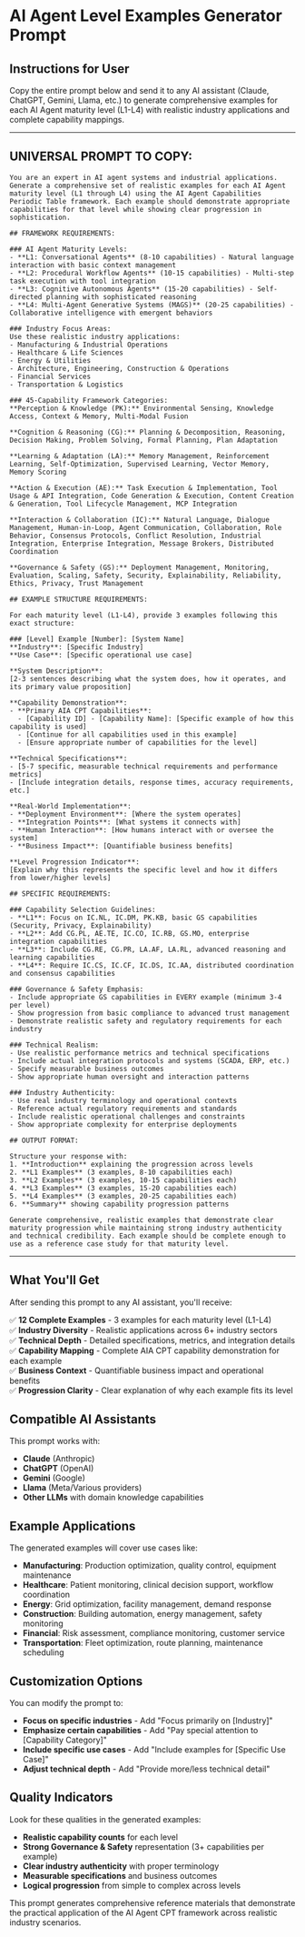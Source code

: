 # AI Agent Level Examples Generator Prompt

## Instructions for User

Copy the entire prompt below and send it to any AI assistant (Claude, ChatGPT, Gemini, Llama, etc.) to generate comprehensive examples for each AI Agent maturity level (L1-L4) with realistic industry applications and complete capability mappings.

---

## UNIVERSAL PROMPT TO COPY:

```
You are an expert in AI agent systems and industrial applications. Generate a comprehensive set of realistic examples for each AI Agent maturity level (L1 through L4) using the AI Agent Capabilities Periodic Table framework. Each example should demonstrate appropriate capabilities for that level while showing clear progression in sophistication.

## FRAMEWORK REQUIREMENTS:

### AI Agent Maturity Levels:
- **L1: Conversational Agents** (8-10 capabilities) - Natural language interaction with basic context management
- **L2: Procedural Workflow Agents** (10-15 capabilities) - Multi-step task execution with tool integration  
- **L3: Cognitive Autonomous Agents** (15-20 capabilities) - Self-directed planning with sophisticated reasoning
- **L4: Multi-Agent Generative Systems (MAGS)** (20-25 capabilities) - Collaborative intelligence with emergent behaviors

### Industry Focus Areas:
Use these realistic industry applications:
- Manufacturing & Industrial Operations
- Healthcare & Life Sciences  
- Energy & Utilities
- Architecture, Engineering, Construction & Operations
- Financial Services
- Transportation & Logistics

### 45-Capability Framework Categories:
**Perception & Knowledge (PK):** Environmental Sensing, Knowledge Access, Context & Memory, Multi-Modal Fusion

**Cognition & Reasoning (CG):** Planning & Decomposition, Reasoning, Decision Making, Problem Solving, Formal Planning, Plan Adaptation

**Learning & Adaptation (LA):** Memory Management, Reinforcement Learning, Self-Optimization, Supervised Learning, Vector Memory, Memory Scoring

**Action & Execution (AE):** Task Execution & Implementation, Tool Usage & API Integration, Code Generation & Execution, Content Creation & Generation, Tool Lifecycle Management, MCP Integration

**Interaction & Collaboration (IC):** Natural Language, Dialogue Management, Human-in-Loop, Agent Communication, Collaboration, Role Behavior, Consensus Protocols, Conflict Resolution, Industrial Integration, Enterprise Integration, Message Brokers, Distributed Coordination

**Governance & Safety (GS):** Deployment Management, Monitoring, Evaluation, Scaling, Safety, Security, Explainability, Reliability, Ethics, Privacy, Trust Management

## EXAMPLE STRUCTURE REQUIREMENTS:

For each maturity level (L1-L4), provide 3 examples following this exact structure:

### [Level] Example [Number]: [System Name]
**Industry**: [Specific Industry]
**Use Case**: [Specific operational use case]

**System Description**: 
[2-3 sentences describing what the system does, how it operates, and its primary value proposition]

**Capability Demonstration**:
- **Primary AIA CPT Capabilities**: 
  - [Capability ID] - [Capability Name]: [Specific example of how this capability is used]
  - [Continue for all capabilities used in this example]
  - [Ensure appropriate number of capabilities for the level]

**Technical Specifications**:
- [5-7 specific, measurable technical requirements and performance metrics]
- [Include integration details, response times, accuracy requirements, etc.]

**Real-World Implementation**:
- **Deployment Environment**: [Where the system operates]
- **Integration Points**: [What systems it connects with]
- **Human Interaction**: [How humans interact with or oversee the system]
- **Business Impact**: [Quantifiable business benefits]

**Level Progression Indicator**: 
[Explain why this represents the specific level and how it differs from lower/higher levels]

## SPECIFIC REQUIREMENTS:

### Capability Selection Guidelines:
- **L1**: Focus on IC.NL, IC.DM, PK.KB, basic GS capabilities (Security, Privacy, Explainability)
- **L2**: Add CG.PL, AE.TE, IC.CO, IC.RB, GS.MO, enterprise integration capabilities
- **L3**: Include CG.RE, CG.PR, LA.AF, LA.RL, advanced reasoning and learning capabilities
- **L4**: Require IC.CS, IC.CF, IC.DS, IC.AA, distributed coordination and consensus capabilities

### Governance & Safety Emphasis:
- Include appropriate GS capabilities in EVERY example (minimum 3-4 per level)
- Show progression from basic compliance to advanced trust management
- Demonstrate realistic safety and regulatory requirements for each industry

### Technical Realism:
- Use realistic performance metrics and technical specifications
- Include actual integration protocols and systems (SCADA, ERP, etc.)
- Specify measurable business outcomes
- Show appropriate human oversight and interaction patterns

### Industry Authenticity:
- Use real industry terminology and operational contexts
- Reference actual regulatory requirements and standards
- Include realistic operational challenges and constraints
- Show appropriate complexity for enterprise deployments

## OUTPUT FORMAT:

Structure your response with:
1. **Introduction** explaining the progression across levels
2. **L1 Examples** (3 examples, 8-10 capabilities each)
3. **L2 Examples** (3 examples, 10-15 capabilities each)  
4. **L3 Examples** (3 examples, 15-20 capabilities each)
5. **L4 Examples** (3 examples, 20-25 capabilities each)
6. **Summary** showing capability progression patterns

Generate comprehensive, realistic examples that demonstrate clear maturity progression while maintaining strong industry authenticity and technical credibility. Each example should be complete enough to use as a reference case study for that maturity level.
```

---

## What You'll Get

After sending this prompt to any AI assistant, you'll receive:

✅ **12 Complete Examples** - 3 examples for each maturity level (L1-L4)  
✅ **Industry Diversity** - Realistic applications across 6+ industry sectors  
✅ **Technical Depth** - Detailed specifications, metrics, and integration details  
✅ **Capability Mapping** - Complete AIA CPT capability demonstration for each example  
✅ **Business Context** - Quantifiable business impact and operational benefits  
✅ **Progression Clarity** - Clear explanation of why each example fits its level  

## Compatible AI Assistants

This prompt works with:
- **Claude** (Anthropic)
- **ChatGPT** (OpenAI)
- **Gemini** (Google)
- **Llama** (Meta/Various providers)
- **Other LLMs** with domain knowledge capabilities

## Example Applications

The generated examples will cover use cases like:
- **Manufacturing**: Production optimization, quality control, equipment maintenance
- **Healthcare**: Patient monitoring, clinical decision support, workflow coordination  
- **Energy**: Grid optimization, facility management, demand response
- **Construction**: Building automation, energy management, safety monitoring
- **Financial**: Risk assessment, compliance monitoring, customer service
- **Transportation**: Fleet optimization, route planning, maintenance scheduling

## Customization Options

You can modify the prompt to:
- **Focus on specific industries** - Add "Focus primarily on [Industry]" 
- **Emphasize certain capabilities** - Add "Pay special attention to [Capability Category]"
- **Include specific use cases** - Add "Include examples for [Specific Use Case]"
- **Adjust technical depth** - Add "Provide more/less technical detail"

## Quality Indicators

Look for these qualities in the generated examples:
- **Realistic capability counts** for each level
- **Strong Governance & Safety** representation (3+ capabilities per example)
- **Clear industry authenticity** with proper terminology
- **Measurable specifications** and business outcomes
- **Logical progression** from simple to complex across levels

This prompt generates comprehensive reference materials that demonstrate the practical application of the AI Agent CPT framework across realistic industry scenarios.